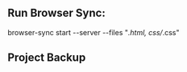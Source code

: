 Run Browser Sync:
------------
browser-sync start --server --files "*.html, css/*.css"

Project Backup
------------